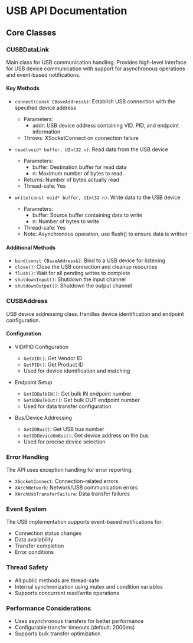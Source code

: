 # USB API Documentation

## Core Classes

### CUSBDataLink
Main class for USB communication handling. Provides high-level interface for USB device communication with support for asynchronous operations and event-based notifications.

#### Key Methods
- `connect(const CBaseAddress&)`: Establish USB connection with the specified device address
  - Parameters:
    - addr: USB device address containing VID, PID, and endpoint information
  - Throws: XSocketConnect on connection failure

- `read(void* buffer, UInt32 n)`: Read data from the USB device
  - Parameters:
    - buffer: Destination buffer for read data
    - n: Maximum number of bytes to read
  - Returns: Number of bytes actually read
  - Thread-safe: Yes

- `write(const void* buffer, UInt32 n)`: Write data to the USB device
  - Parameters:
    - buffer: Source buffer containing data to write
    - n: Number of bytes to write
  - Thread-safe: Yes
  - Note: Asynchronous operation, use flush() to ensure data is written

#### Additional Methods
- `bind(const CBaseAddress&)`: Bind to a USB device for listening
- `close()`: Close the USB connection and cleanup resources
- `flush()`: Wait for all pending writes to complete
- `shutdownInput()`: Shutdown the input channel
- `shutdownOutput()`: Shutdown the output channel

### CUSBAddress
USB device addressing class. Handles device identification and endpoint configuration.

#### Configuration
- VID/PID Configuration
  - `GetVID()`: Get Vendor ID
  - `GetPID()`: Get Product ID
  - Used for device identification and matching

- Endpoint Setup
  - `GetIDBulkIN()`: Get bulk IN endpoint number
  - `GetIDBulkOut()`: Get bulk OUT endpoint number
  - Used for data transfer configuration

- Bus/Device Addressing
  - `GetIDBus()`: Get USB bus number
  - `GetIDDeviceOnBus()`: Get device address on the bus
  - Used for precise device selection

### Error Handling
The API uses exception handling for error reporting:
- `XSocketConnect`: Connection-related errors
- `XArchNetwork`: Network/USB communication errors
- `XArchUsbTransferFailure`: Data transfer failures

### Event System
The USB implementation supports event-based notifications for:
- Connection status changes
- Data availability
- Transfer completion
- Error conditions

### Thread Safety
- All public methods are thread-safe
- Internal synchronization using mutex and condition variables
- Supports concurrent read/write operations

### Performance Considerations
- Uses asynchronous transfers for better performance
- Configurable transfer timeouts (default: 2000ms)
- Supports bulk transfer optimization
